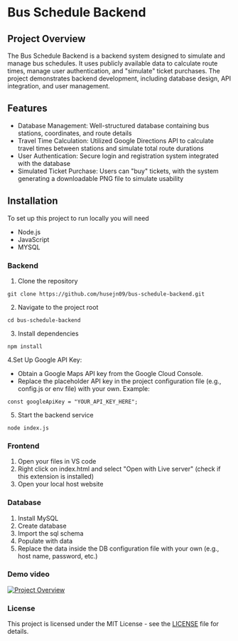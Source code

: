 # Bus Schedule Backend

## Project Overview

The Bus Schedule Backend is a backend system designed to simulate and manage bus schedules. It uses publicly available data to calculate route times, manage user authentication, and "simulate" ticket purchases. The project demonstrates backend development, including database design, API integration, and user management.

## Features

* Database Management: Well-structured database containing bus stations, coordinates, and route details
* Travel Time Calculation: Utilized Google Directions API to calculate travel times between stations and simulate total route durations
* User Authentication: Secure login and registration system integrated with the database
* Simulated Ticket Purchase: Users can "buy" tickets, with the system generating a downloadable PNG file to simulate usability

## Installation
To set up this project to run locally you will need

* Node.js
* JavaScript
* MYSQL

### Backend
1. Clone the repository
```
git clone https://github.com/husejn09/bus-schedule-backend.git
```
2. Navigate to the project root
```
cd bus-schedule-backend
```
3. Install dependencies
```
npm install
```
4.Set Up Google API Key:
* Obtain a Google Maps API key from the Google Cloud Console.
* Replace the placeholder API key in the project configuration file (e.g., config.js or env file) with your own. Example:
```
const googleApiKey = "YOUR_API_KEY_HERE";
```

5. Start the backend service
```
node index.js
```

### Frontend
1. Open your files in VS code
2. Right click on index.html and select "Open with Live server" (check if this extension is installed)
3. Open your local host website

### Database
1. Install MySQL
2. Create database
3. Import the sql schema
4. Populate with data
5. Replace the data inside the DB configuration file with your own (e.g., host name, password, etc.) 

### Demo video
[![Project Overview](https://img.youtube.com/vi/5tx5BstJKHc/0.jpg)](https://www.youtube.com/watch?v=5tx5BstJKHc)

### License
This project is licensed under the MIT License - see the [LICENSE](./LICENSE) file for details.
